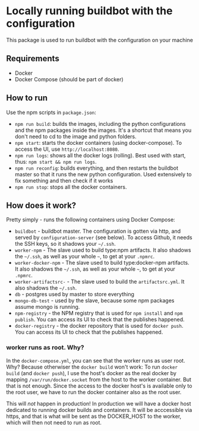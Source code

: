 # Locally running buildbot with the configuration
This package is used to run buildbot with the configuration on your machine

## Requirements
* Docker
* Docker Compose (should be part of docker)

## How to run
Use the npm scripts in `package.json`:
* `npm run build`: builds the images, including the python configurations and the npm packages inside the images.
  It's a shortcut that means you don't need to cd to the image and python folders.
* `npm start`: starts the docker containers (using docker-compose). To access the UI, use `http://localhost:8080`.
* `npm run logs`: shows all the docker logs (rolling). Best used with start, thus: `npm start && npm run logs`.
* `npm run reconfig`: builds everything, and then restarts the buildbot master so that it runs the new
  python configuration. Used extensively to fix something and then check if it works
* `npm run stop`: stops all the docker containers.

## How does it work?
Pretty simply - runs the following containers using Docker Compose:

* `buildbot` - buildbot master. The configuration is gotten via http, and served by `configuration-server`
  (see below). To access Github, it needs the SSH keys, so it shadows your `~/.ssh`.
* `worker-npm` - The slave used to build type:npm artifacts. It also shadows the `~/.ssh`,
  as well as your whole `~`, to get at your `.npmrc`.
* `worker-docker-npm` - The slave used to build type:docker-npm artifacts. It also shadows the `~/.ssh`,
  as well as your whole `~`, to get at your `.npmrc`.
* `worker-artifactsrc-` - The slave used to build the `artifactsrc.yml`. It also shadows the `~/.ssh`.
* `db` - postgres used by master to store everything
* `mongo-db-test` - used by the slave, because some npm packages assume mongo is running.
* `npm-registry` - the NPM registry that is used for `npm install` and `npm publish`. You can access its UI
  to check that the publishes happened.
* `docker-registry` - the docker repository that is used for `docker push`. You can access its UI
  to check that the publishes happened.

### worker runs as root. Why?
In the `docker-compose.yml`, you can see that the worker runs as user root. Why? Because otherwiser the `docker build` won't work:
To run `docker build` (and `docker push`), I use the host's docker as the real docker by mapping `/var/run/docker.socket` from the host to the
worker container. But that is not enough. Since the access to the docker host's is available only to the root user, we have to run the docker
container also as the root user.

This will *not* happen in production! In production we will have a docker host dedicated to running docker builds and containers. It will
be acccessible via https, and that is what will be sent as the DOCKER_HOST to the worker, which will then not need to run as root.

